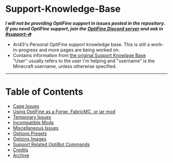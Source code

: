 # Support-Knowledge-Base 
***I will not be providing OptiFine support in issues posted in the repository. If you need OptiFine support, join the [OptiFine Discord server](https://discord.gg/3mMpcwW) and ask in [#support-:fire:](https://discord.gg/P5xS9UfM)***  
- Ari43's Personal OptiFine support knowledge base. This is still a work-in-progress and more pages are being worked on.  
- Contains information from [the original Support Knowlage Base](https://github.com/Team-OptiFine/Support-Knowledge-Base)  
"User" usually refers to the user I'm helping and "username" is the Minecraft username, unless otherwise specified.

<hr>

# Table of Contents
- [Cape Issues](/Capes.md)
- [Using OptiFine as a Forge, FabricMC, or jar mod](/UseAsAMod.md)
- [Temporary Issues](/Temporary.md)
- [Incompatible Mods](/Incompatible.md)
- [Miscellaneous Issues](/Misc.md)
- [Options Presets](/presets)
- [Options Images](/OFOptions.md)
- [Support Related OptiBot Commands](/BotCommandsList.md)
- [Credits](/Credits.md)
- [Archive](./archive.md) 
